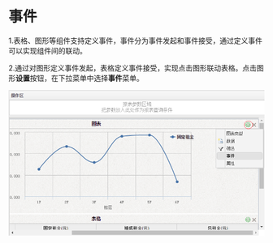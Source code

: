 # 事件

1.表格、图形等组件支持定义事件，事件分为事件发起和事件接受，通过定义事件可以实现组件间的联动。

2.通过对图形定义事件发起，表格定义事件接受，实现点击图形联动表格。点击图形**设置**按钮，在下拉菜单中选择**事件**菜单。

![](/assets/import57.png)


